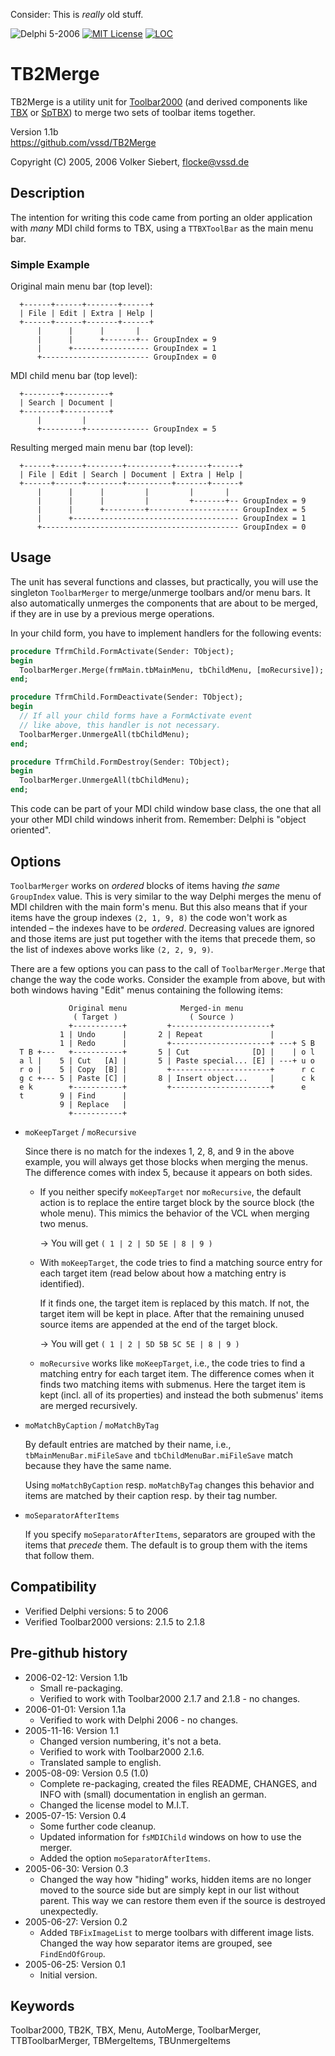 Consider: This is *really* old stuff.

![Delphi 5-2006](https://img.shields.io/badge/Delphi-5--2006-orange.svg) [![MIT License](http://img.shields.io/badge/license-MIT-blue.svg?style=flat)](https://github.com/vssd/TB2Merge/blob/master/LICENSE) [![LOC](https://tokei.rs/b1/github/vssd/TB2Merge?category=code)](https://github.com/vssd/TB2Merge)

# TB2Merge

TB2Merge is a utility unit for [Toolbar2000](http://www.jrsoftware.org/tb2k.php) (and derived components like [TBX](https://github.com/plashenkov/TBX) or [SpTBX](https://github.com/SilverpointDev/sptbxlib)) to merge two sets of toolbar items together.

Version 1.1b  
https://github.com/vssd/TB2Merge

Copyright (C) 2005, 2006 Volker Siebert, <flocke@vssd.de>

## Description

The intention for writing this code came from porting an older application with *many* MDI child forms to TBX, using a `TTBXToolBar` as the main menu bar.

### Simple Example

Original main menu bar (top level):

```
  +------+------+-------+------+
  | File | Edit | Extra | Help |
  +------+------+-------+------+
      |      |      |       |
      |      |      +-------+-- GroupIndex = 9
      |      +----------------- GroupIndex = 1
      +------------------------ GroupIndex = 0
```

MDI child menu bar (top level):

```
  +--------+----------+
  | Search | Document |
  +--------+----------+
      |         |
      +---------+-------------- GroupIndex = 5
```

Resulting merged main menu bar (top level):

```
  +------+------+--------+----------+-------+------+
  | File | Edit | Search | Document | Extra | Help |
  +------+------+--------+----------+-------+------+
      |      |      |         |         |       |
      |      |      |         |         +-------+-- GroupIndex = 9
      |      |      +---------+-------------------- GroupIndex = 5
      |      +------------------------------------- GroupIndex = 1
      +-------------------------------------------- GroupIndex = 0
```

## Usage

The unit has several functions and classes, but practically, you will use the singleton `ToolbarMerger` to merge/unmerge toolbars and/or menu bars. It also automatically unmerges the components that are about to be merged, if they are in use by a previous merge operations.

In your child form, you have to implement handlers for the following events:

```pascal
procedure TfrmChild.FormActivate(Sender: TObject);
begin
  ToolbarMerger.Merge(frmMain.tbMainMenu, tbChildMenu, [moRecursive]);
end;

procedure TfrmChild.FormDeactivate(Sender: TObject);
begin
  // If all your child forms have a FormActivate event
  // like above, this handler is not necessary.
  ToolbarMerger.UnmergeAll(tbChildMenu);
end;

procedure TfrmChild.FormDestroy(Sender: TObject);
begin
  ToolbarMerger.UnmergeAll(tbChildMenu);
end;
```

This code can be part of your MDI child window base class, the one that all your other MDI child windows inherit from. Remember: Delphi is "object oriented".

## Options

`ToolbarMerger` works on *ordered* blocks of items having *the same* `GroupIndex` value. This is very similar to the way Delphi merges the menu of MDI children with the main form's menu. But this also means that if your items have the group indexes `(2, 1, 9, 8)` the code won't work as intended &ndash; the indexes have to be *ordered*. Decreasing values are ignored and those items are just put together with the items that precede them, so the list of indexes above works like `(2, 2, 9, 9)`.

There are a few options you can pass to the call of `ToolbarMerger.Merge` that change the way the code works. Consider the example from above, but with both windows having "Edit" menus containing the following items:

```
             Original menu            Merged-in menu
              ( Target )                ( Source )
             +-----------+         +----------------------+
           1 | Undo      |       2 | Repeat               |
           1 | Redo      |         +----------------------+ ---+ S B
  T B +---   +-----------+       5 | Cut              [D] |    | o l
  a l |    5 | Cut   [A] |       5 | Paste special... [E] | ---+ u o
  r o |    5 | Copy  [B] |         +----------------------+      r c
  g c +--- 5 | Paste [C] |       8 | Insert object...     |      c k
  e k        +-----------+         +----------------------+      e
  t        9 | Find      |
           9 | Replace   |
             +-----------+
```

* `moKeepTarget` / `moRecursive`

  Since there is no match for the indexes 1, 2, 8, and 9 in the above example, you will always get those blocks when merging the menus.
  The difference comes with index 5, because it appears on both sides.

  * If you neither specify `moKeepTarget` nor `moRecursive`, the default action is to replace the entire target block by the source block (the whole menu). This mimics the behavior of the VCL when merging two menus.

    &rarr; You will get `( 1 | 2 | 5D 5E | 8 | 9 )`

  * With `moKeepTarget`, the code tries to find a matching source entry for each target item (read below about how a matching entry is identified).

    If it finds one, the target item is replaced by this match. If not, the target item will be kept in place. After that the remaining unused source items are appended at the end of the target block.

    &rarr; You will get `( 1 | 2 | 5D 5B 5C 5E | 8 | 9 )`

  * `moRecursive` works like `moKeepTarget`, i.e., the code tries to find a matching entry for each target item. The difference comes when it finds two matching items with submenus. Here the target item is kept (incl. all of its properties) and instead the both submenus' items are merged recursively.

* `moMatchByCaption` / `moMatchByTag`

  By default entries are matched by their name, i.e., `tbMainMenuBar.miFileSave` and `tbChildMenuBar.miFileSave` match because they have the same name.

  Using `moMatchByCaption` resp. `moMatchByTag` changes this behavior and items are matched by their caption resp. by their tag number.

* `moSeparatorAfterItems`

  If you specify `moSeparatorAfterItems`, separators are grouped with the items that *precede* them. The default is to group them with the items that follow them.

## Compatibility

  * Verified Delphi versions: 5 to 2006
  * Verified Toolbar2000 versions: 2.1.5 to 2.1.8

## Pre-github history

* 2006-02-12: Version 1.1b
  * Small re-packaging.
  * Verified to work with Toolbar2000 2.1.7 and 2.1.8 - no changes.
* 2006-01-01: Version 1.1a
  * Verified to work with Delphi 2006 - no changes.
* 2005-11-16: Version 1.1
  * Changed version numbering, it's not a beta.
  * Verified to work with Toolbar2000 2.1.6.
  * Translated sample to english.
* 2005-08-09: Version 0.5 (1.0)
  * Complete re-packaging, created the files README, CHANGES, and INFO with (small) documentation in english an german.
  * Changed the license model to M.I.T.
* 2005-07-15: Version 0.4
  * Some further code cleanup.
  * Updated information for `fsMDIChild` windows on how to use the merger.
  * Added the option `moSeparatorAfterItems`.
* 2005-06-30: Version 0.3
  * Changed the way how "hiding" works, hidden items are no longer moved to the source side but are simply kept in our list without parent. This way we can restore them even if the source is destroyed unexpectedly.
* 2005-06-27: Version 0.2
  * Added `TBFixImageList` to merge toolbars with different image lists.
  Changed the way how separator items are grouped, see `FindEndOfGroup`.
* 2005-06-25: Version 0.1
  * Initial version.

## Keywords

Toolbar2000, TB2K, TBX, Menu, AutoMerge, ToolbarMerger, TTBToolbarMerger, TBMergeItems, TBUnmergeItems
